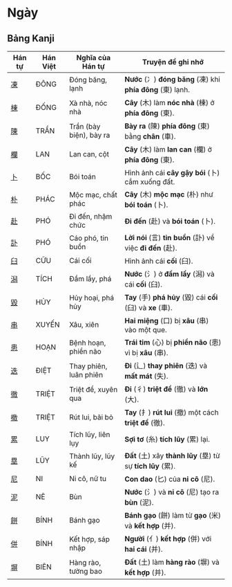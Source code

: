# Ngày

## Bảng Kanji

| Hán tự | Hán Việt | Nghĩa của Hán tự | Truyện để ghi nhớ |
|---|---|---|---|
| [凍](https://www.google.com/search?q=https://mazii.net/vi-VN/search/kanji/javi/%E5%87%8D) | ĐÔNG | Đóng băng, lạnh | **Nước** (冫) **đóng băng** (凍) khi **phía đông** (東) lạnh. |
| [棟](https://www.google.com/search?q=https://mazii.net/vi-VN/search/kanji/javi/%E6%A3%9F) | ĐỐNG | Xà nhà, nóc nhà | **Cây** (木) làm **nóc nhà** (棟) ở **phía đông** (東). |
| [陳](https://www.google.com/search?q=https://mazii.net/vi-VN/search/kanji/javi/%E9%99%B3) | TRẦN | Trần (bày biện), bày ra | **Bày ra** (陳) **phía đông** (東) bằng **chân** (車). |
| [欄](https://www.google.com/search?q=https://mazii.net/vi-VN/search/kanji/javi/%E6%AC%84) | LAN | Lan can, cột | **Cây** (木) làm **lan can** (欄) ở **phía đông** (東). |
| [卜](https://www.google.com/search?q=https://mazii.net/vi-VN/search/kanji/javi/%E5%8D%9C) | BỐC | Bói toán | Hình ảnh cái **cây gậy bói** (卜) cắm xuống đất. |
| [朴](https://www.google.com/search?q=https://mazii.net/vi-VN/search/kanji/javi/%E6%9C%B4) | PHÁC | Mộc mạc, chất phác | **Cây** (木) **mộc mạc** (朴) như **bói toán** (卜). |
| [赴](https://www.google.com/search?q=https://mazii.net/vi-VN/search/kanji/javi/%E8%B5%B4) | PHÓ | Đi đến, nhậm chức | **Đi đến** (赴) và **bói toán** (卜). |
| [訃](https://www.google.com/search?q=https://mazii.net/vi-VN/search/kanji/javi/%E8%A8%83) | PHÓ | Cáo phó, tin buồn | **Lời nói** (言) **tin buồn** (訃) về việc **đi đến** (赴). |
| [臼](https://www.google.com/search?q=https://mazii.net/vi-VN/search/kanji/javi/%E8%87%BC) | CỮU | Cái cối | Hình ảnh cái **cối** (臼). |
| [潟](https://www.google.com/search?q=https://mazii.net/vi-VN/search/kanji/javi/%E6%BD%9F) | TÍCH | Đầm lầy, phá | **Nước** (氵) ở **đầm lầy** (潟) và cái **cối** (臼). |
| [毀](https://www.google.com/search?q=https://mazii.net/vi-VN/search/kanji/javi/%E6%AF%80) | HỦY | Hủy hoại, phá hủy | **Tay** (手) **phá hủy** (毀) cái **cối** (臼) và **xe** (車). |
| [串](https://www.google.com/search?q=https://mazii.net/vi-VN/search/kanji/javi/%E4%B8%B2) | XUYẾN | Xâu, xiên | **Hai miệng** (口) bị **xâu** (串) vào một que. |
| [患](https://www.google.com/search?q=https://mazii.net/vi-VN/search/kanji/javi/%E6%82%A3) | HOẠN | Bệnh hoạn, phiền não | **Trái tim** (心) bị **phiền não** (患) vì bị **xâu** (串). |
| [迭](https://www.google.com/search?q=https://mazii.net/vi-VN/search/kanji/javi/%E8%BF%AD) | ĐIỆT | Thay phiên, luân phiên | **Đi** (辶) **thay phiên** (迭) và **mất mát** (失). |
| [徹](https://www.google.com/search?q=https://mazii.net/vi-VN/search/kanji/javi/%E5%BE%B9) | TRIỆT | Triệt để, xuyên qua | **Đi** (彳) **triệt để** (徹) và **lớn** (大). |
| [撤](https://www.google.com/search?q=https://mazii.net/vi-VN/search/kanji/javi/%E6%92%A4) | TRIỆT | Rút lui, bãi bỏ | **Tay** (扌) **rút lui** (撤) một cách **triệt để** (徹). |
| [累](https://www.google.com/search?q=https://mazii.net/vi-VN/search/kanji/javi/%E7%B4%AF) | LUY | Tích lũy, liên lụy | **Sợi tơ** (糸) **tích lũy** (累) lại. |
| [塁](https://www.google.com/search?q=https://mazii.net/vi-VN/search/kanji/javi/%E5%A1%81) | LŨY | Thành lũy, lũy kế | **Đất** (土) xây **thành lũy** (塁) từ sự **tích lũy** (累). |
| [尼](https://www.google.com/search?q=https://mazii.net/vi-VN/search/kanji/javi/%E5%B0%BC) | NI | Ni cô, nữ tu | **Con dao** (匕) của **ni cô** (尼). |
| [泥](https://www.google.com/search?q=https://mazii.net/vi-VN/search/kanji/javi/%E6%B3%A5) | NÊ | Bùn | **Nước** (氵) và **ni cô** (尼) tạo ra **bùn** (泥). |
| [餅](https://www.google.com/search?q=https://mazii.net/vi-VN/search/kanji/javi/%E9%A4%85) | BÍNH | Bánh gạo | **Bánh gạo** (餅) làm từ **gạo** (米) và **kết hợp** (并). |
| [併](https://www.google.com/search?q=https://mazii.net/vi-VN/search/kanji/javi/%E4%BD%B5) | BÍNH | Kết hợp, sáp nhập | **Người** (亻) **kết hợp** (併) với **hai cái** (并). |
| [塀](https://www.google.com/search?q=https://mazii.net/vi-VN/search/kanji/javi/%E5%A1%80) | BIÊN | Hàng rào, tường bao | **Đất** (土) làm **hàng rào** (塀) và **kết hợp** (并). |

